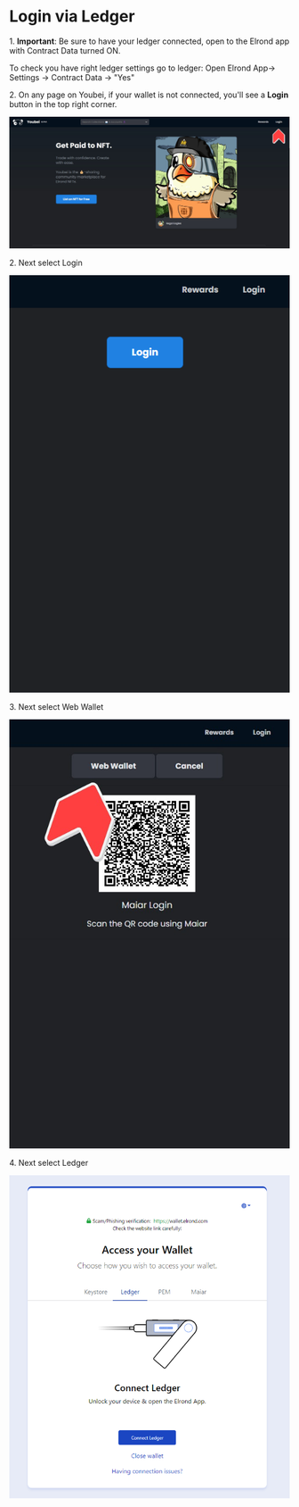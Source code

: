 # Login via Ledger

1\. **Important**: Be sure to have your ledger connected, open to the Elrond app with Contract Data turned ON.

To check you have right ledger settings go to ledger: Open Elrond App-> Settings -> Contract Data -> "Yes"

2\. On any page on Youbei, if your wallet is not connected, you'll see a **Login** button in the top right corner.

![](<../../.gitbook/assets/Screenshot 2022-03-27 202003 (1).jpg>)

2\. Next select Login

![](<../../.gitbook/assets/image (3) (1) (1).png>)

3\. Next select Web Wallet

![](<../../.gitbook/assets/13Screenshot 2022-03-28 064354.jpg>)

4\. Next select Ledger

![](<../../.gitbook/assets/image (3).png>)
